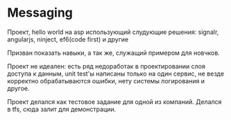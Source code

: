 Messaging
=========
Проект, hello world на asp использующий слудующие решения:
signalr, angularjs, ninject, ef6(code first) и другие

Призван показать навыки, а так же, служащий примером для новчков.

Проект не идеален: есть ряд недоработак в проектировании слоя доступа к данным, unit test'ы написаны только на один сервис, 
не везде корректно обрабатываются ошибки, нету системы логирования и другое.

Проект делался как тестовое задание для одной из компаний. Делался в tfs, сюда залит для демонстрации.
